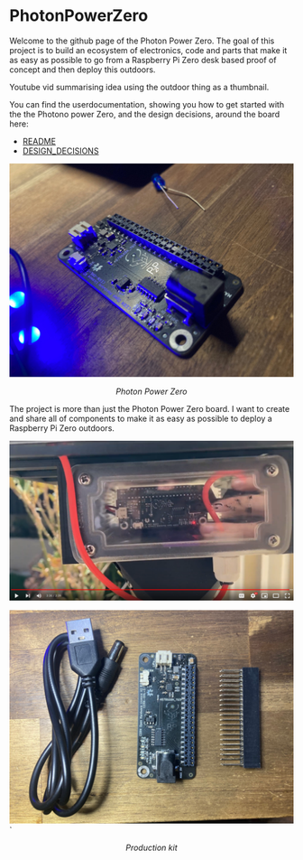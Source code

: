 # PhotonPowerZero

Welcome to the github page of the Photon Power Zero. The goal of this project is to build an ecosystem of electronics, code and parts that make it as easy as possible to go from a Raspberry Pi Zero desk based proof of concept and then deploy this outdoors. 

Youtube vid summarising idea using the outdoor thing as a thumbnail.

You can find the userdocumentation, showing you how to get started with the the Photono power Zero, and the design decisions, around the board here:
* [README](README.md)
* [DESIGN_DECISIONS](DESIGN_DECISIONS.md)

![Alt text](img/PhotonPowerZero.jpg?raw=true "Title")
<p style="text-align:center; font-style:italic;">Photon Power Zero</p>

The project is more than just the Photon Power Zero board. I want to create and share all of components to make it as easy as possible to deploy a Raspberry Pi Zero outdoors.

[![Video Thumbnail](img/Outdoor_Node.png)]( https://www.youtube.com/watch?v=qGwqMnN81YI "Desrcibing the Project and some goals, while demontsrating some of the different aspects")



![Alt text](img/kit.jpg?raw=true "Title")`
<p style="text-align:center; font-style:italic;">Production kit</p>

